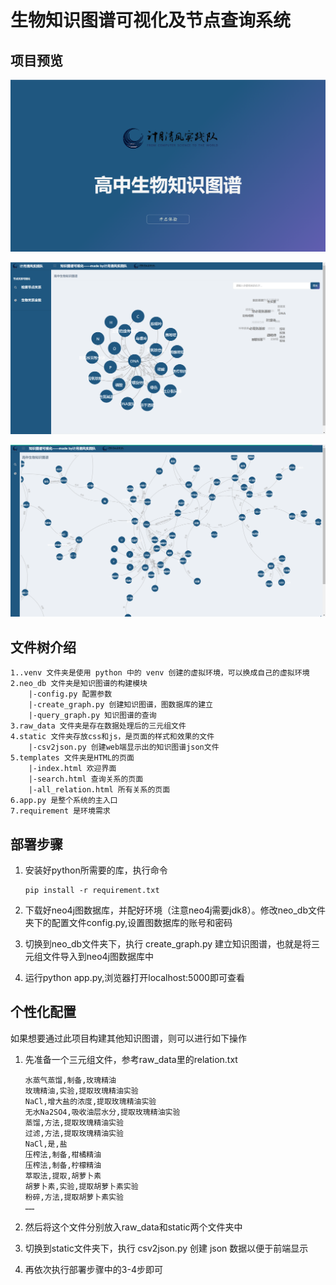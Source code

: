 # 生物知识图谱可视化及节点查询系统

## 项目预览

![](./static/images/index.png)

![](./static/images/search.png)

![](./static/images/all_relation.png)

## 文件树介绍

```
1..venv 文件夹是使用 python 中的 venv 创建的虚拟环境，可以换成自己的虚拟环境
2.neo_db 文件夹是知识图谱的构建模块
	|-config.py 配置参数
	|-create_graph.py 创建知识图谱，图数据库的建立
	|-query_graph.py 知识图谱的查询
3.raw_data 文件夹是存在数据处理后的三元组文件
4.static 文件夹存放css和js，是页面的样式和效果的文件
	|-csv2json.py 创建web端显示出的知识图谱json文件
5.templates 文件夹是HTML的页面
	|-index.html 欢迎界面
	|-search.html 查询关系的页面
	|-all_relation.html 所有关系的页面
6.app.py 是整个系统的主入口
7.requirement 是环境需求
```

## 部署步骤

1. 安装好python所需要的库，执行命令

   ```
   pip install -r requirement.txt
   ```

2. 下载好neo4j图数据库，并配好环境（注意neo4j需要jdk8）。修改neo_db文件夹下的配置文件config.py,设置图数据库的账号和密码

3. 切换到neo_db文件夹下，执行 create_graph.py 建立知识图谱，也就是将三元组文件导入到neo4j图数据库中

4. 运行python app.py,浏览器打开localhost:5000即可查看

## 个性化配置

如果想要通过此项目构建其他知识图谱，则可以进行如下操作

1. 先准备一个三元组文件，参考raw_data里的relation.txt

   ```
   水蒸气蒸馏,制备,玫瑰精油
   玫瑰精油,实验,提取玫瑰精油实验
   NaCl,增大盐的浓度,提取玫瑰精油实验
   无水Na2SO4,吸收油层水分,提取玫瑰精油实验
   蒸馏,方法,提取玫瑰精油实验
   过滤,方法,提取玫瑰精油实验
   NaCl,是,盐
   压榨法,制备,柑橘精油
   压榨法,制备,柠檬精油
   萃取法,提取,胡萝卜素
   胡萝卜素,实验,提取胡萝卜素实验
   粉碎,方法,提取胡萝卜素实验
   ……
   ```

2. 然后将这个文件分别放入raw_data和static两个文件夹中

3. 切换到static文件夹下，执行 csv2json.py 创建 json 数据以便于前端显示

4. 再依次执行部署步骤中的3-4步即可
